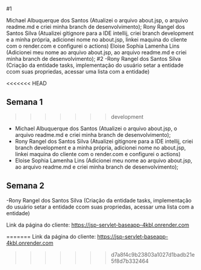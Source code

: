 #1

Michael Albuquerque dos Santos (Atualizei o arquivo about.jsp, o arquivo readme.md e criei minha branch de desenvolvimento);
Rony Rangel dos Santos Silva (Atualizei gitignore para a IDE intellij, criei branch development e a minha própria, adicionei nome no about.jsp, linkei maquina do cliente com o render.com e configurei o actions)
Eloise Sophia Lamenha Lins (Adicionei meu nome ao arquivo about.jsp, ao arquivo readme.md e criei minha branch de desenvolvimento);
#2 
-Rony Rangel dos Santos Silva (Criação da entidade tasks, implementação do usuário setar a entidade ccom suas propriedas, acessar uma lista com a entidade)

<<<<<<< HEAD
## Semana 1

>>>>>>> development
- Michael Albuquerque dos Santos (Atualizei o arquivo about.jsp, o arquivo readme.md e criei minha branch de desenvolvimento);
- Rony Rangel dos Santos Silva (Atualizei gitignore para a IDE intellij, criei branch development e a minha própria, adicionei nome no about.jsp, linkei maquina do cliente com o render.com e configurei o actions)
- Eloise Sophia Lamenha Lins (Adicionei meu nome ao arquivo about.jsp, ao arquivo readme.md e criei minha branch de desenvolvimento);

## Semana 2
-Rony Rangel dos Santos Silva (Criação da entidade tasks, implementação do usuário setar a entidade ccom suas propriedas, acessar uma lista com a entidade)


Link da página do cliente: https://jsp-servlet-baseapp-4kbl.onrender.com

=======
Link da página do cliente: https://jsp-servlet-baseapp-4kbl.onrender.com
>>>>>>> d7a8f4c9b23803a1027d1badb21e5f8d7b332464

